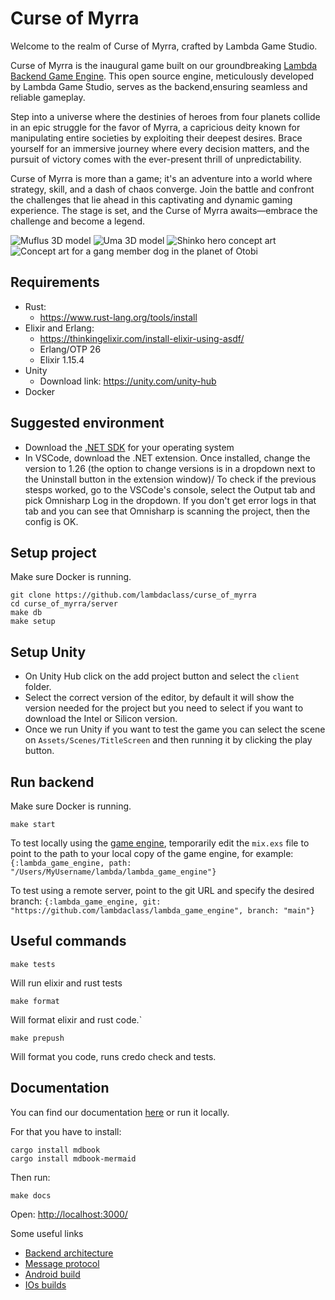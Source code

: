 # Curse of Myrra

Welcome to the realm of Curse of Myrra, crafted by Lambda Game Studio.

Curse of Myrra is the inaugural game built on our groundbreaking [Lambda Backend Game Engine](https://github.com/lambdaclass/lambda_backend_game_engine). This open source engine, meticulously developed by Lambda Game Studio, serves as the backend,ensuring seamless and reliable gameplay.

Step into a universe where the destinies of heroes from four planets collide in an epic struggle for the favor of Myrra, a capricious deity known for manipulating entire societies by exploiting their deepest desires. Brace yourself for an immersive journey where every decision matters, and the pursuit of victory comes with the ever-present thrill of unpredictability.

Curse of Myrra is more than a game; it's an adventure into a world where strategy, skill, and a dash of chaos converge. Join the battle and confront the challenges that lie ahead in this captivating and dynamic gaming experience. The stage is set, and the Curse of Myrra awaits—embrace the challenge and become a legend.

![Muflus 3D model](docs/src/images/Curse_of_Myrra_3D_Assets_Muflus.png)
![Uma 3D model](docs/src/images/Curse_of_Myrra_3D_Assets_Uma.jpeg)
![Shinko hero concept art](docs/src/images/Curse_of_Myrra_concept_art_Shinko.png)
![Concept art for a gang member dog in the planet of Otobi](docs/src/images/Curse_of_Myrra_concept_art_Otobi_dog.png)

## Requirements

- Rust:
  - https://www.rust-lang.org/tools/install
- Elixir and Erlang:
  - https://thinkingelixir.com/install-elixir-using-asdf/
  - Erlang/OTP 26
  - Elixir 1.15.4
- Unity
  - Download link: https://unity.com/unity-hub
- Docker

## Suggested environment

- Download the [.NET SDK](https://dotnet.microsoft.com/es-es/download/dotnet/thank-you/sdk-7.0.403-macos-arm64-installer) for your operating system
- In VSCode, download the .NET extension. Once installed, change the version to 1.26 (the option to change versions is in a dropdown next to the Uninstall button in the extension window)/
  To check if the previous stesps worked, go to the VSCode's console, select the Output tab and pick Omnisharp Log in the dropdown. If you don't get error logs in that tab and you can see that Omnisharp is scanning the project, then the config is OK.

## Setup project

Make sure Docker is running.

```
git clone https://github.com/lambdaclass/curse_of_myrra
cd curse_of_myrra/server
make db
make setup
```

## Setup Unity

- On Unity Hub click on the add project button and select the `client` folder.
- Select the correct version of the editor, by default it will show the version needed for the project but you need to select if you want to download the Intel or Silicon version.
- Once we run Unity if you want to test the game you can select the scene on `Assets/Scenes/TitleScreen` and then running it by clicking the play button.

## Run backend

Make sure Docker is running.

```
make start
```

To test locally using the [game engine](https://github.com/lambdaclass/lambda_game_engine), temporarily edit the `mix.exs` file to point to the path to your local copy of the game engine, for example:
`{:lambda_game_engine, path: "/Users/MyUsername/lambda/lambda_game_engine"}`

To test using a remote server, point to the git URL and specify the desired branch:
`{:lambda_game_engine, git: "https://github.com/lambdaclass/lambda_game_engine", branch: "main"}`

## Useful commands

```
make tests
```

Will run elixir and rust tests

```
make format
```

Will format elixir and rust code.`

```
make prepush
```

Will format you code, runs credo check and tests.

## Documentation

You can find our documentation [here](https://docs.curseofmyrra.com/) or run it locally.

For that you have to install:

```
cargo install mdbook
cargo install mdbook-mermaid
```

Then run:

```
make docs
```

Open:
[http://localhost:3000/](http://localhost:3000/ios_builds.html)

Some useful links

- [Backend architecture](https://docs.curseofmyrra.com/backend_architecture.html)
- [Message protocol](https://docs.curseofmyrra.com/message_protocol.html)
- [Android build](https://docs.curseofmyrra.com/android_builds.html)
- [IOs builds](https://docs.curseofmyrra.com/ios_builds.html)
